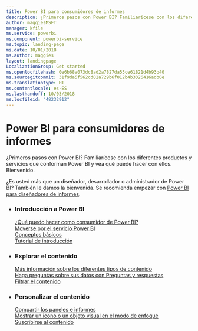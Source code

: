 ```yaml
---
title: Power BI para consumidores de informes
description: ¿Primeros pasos con Power BI? Familiarícese con los diferentes productos y servicios que conforman Power BI y vea qué puede hacer con ellos.
author: maggiesMSFT
manager: kfile
ms.service: powerbi
ms.component: powerbi-service
ms.topic: landing-page
ms.date: 10/01/2018
ms.author: maggies
layout: landingpage
LocalizationGroup: Get started
ms.openlocfilehash: 0e6b68a073dc8ad2a7827da55ce61821d4b93b40
ms.sourcegitcommit: 31f9da5f562cd02a729b6f012b4b3326416adb0e
ms.translationtype: HT
ms.contentlocale: es-ES
ms.lasthandoff: 10/03/2018
ms.locfileid: "48232912"
---
```

# <a name="power-bi-for-report-consumers"></a>Power BI para consumidores de informes

¿Primeros pasos con Power BI? Familiarícese con los diferentes productos y servicios que conforman Power BI y vea qué puede hacer con ellos. Bienvenido.

¿Es usted más que un diseñador, desarrollador o administrador de Power BI? También le damos la bienvenida. Se recomienda empezar con [Power BI para diseñadores de informes](../power-bi-creator-landing.md).

<ul class="panelContent cardsF"> 
              <li> 
                             <div class="cardSize"> 
                                           <div class="cardPadding"> 
                                                          <div class="card"> 
                                                                        <div class="cardText"> 
                                                                                      <h3>Introducción a Power BI</h3> 
                                                                                      <p></p>
                                                                                            <a href="end-user-consumer.md">¿Qué puedo hacer como consumidor de Power BI?</a><br/> 
                                                                                            <a href="end-user-experience.md">Moverse por el servicio Power BI</a><br/> 
                                                                                            <a href="end-user-basic-concepts.md">Conceptos básicos</a><br/>
                                                                                            <a href="../service-get-started.md">Tutorial de introducción</a><br/>
                                                                        </div> 
                                                          </div> 
                                           </div> 
                             </div> 
              </li>
              <li> 
                             <div class="cardSize"> 
                                           <div class="cardPadding"> 
                                                          <div class="card"> 
                                                                        <div class="cardText"> 
                                                                                      <h3>Explorar el contenido</h3> 
                                                                                      <p></p>
                                                                                            <a href="end-user-related.md">Más información sobre los diferentes tipos de contenido</a><br/> 
                                                                                            <a href="end-user-q-and-a.md">Haga preguntas sobre sus datos con Preguntas y respuestas</a><br/> 
                                                                                            <a href="end-user-report-filter.md">Filtrar el contenido</a> 
                                                                        </div> 
                                                          </div> 
                                           </div> 
                             </div> 
              </li>
              <li> 
                             <div class="cardSize"> 
                                           <div class="cardPadding"> 
                                                          <div class="card"> 
                                                                        <div class="cardText"> 
                                                                                      <h3>Personalizar el contenido</h3> 
                                                                                      <p></p>
                                                                                            <a href="end-user-shared-with-me.md">Compartir los paneles e informes</a><br/> 
                                                                                            <a href="end-user-focus.md">Mostrar un icono o un objeto visual en el modo de enfoque</a><br/> 
                                                                                            <a href="end-user-subscribe.md">Suscribirse al contenido</a>
                                                                        </div> 
                                                          </div> 
                                           </div> 
                             </div> 
              </li>
</ul>


